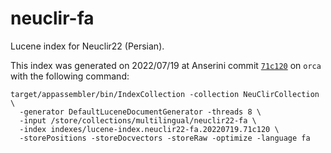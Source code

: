 # neuclir-fa

Lucene index for Neuclir22 (Persian).

This index was generated on 2022/07/19 at Anserini commit [`71c120`](https://github.com/castorini/anserini/commit/71c1200d36ce17615cf4da510ac4ef2d2f0121f6) on `orca` with the following command:


```
target/appassembler/bin/IndexCollection -collection NeuClirCollection \
  -generator DefaultLuceneDocumentGenerator -threads 8 \
  -input /store/collections/multilingual/neuclir22-fa \
  -index indexes/lucene-index.neuclir22-fa.20220719.71c120 \
  -storePositions -storeDocvectors -storeRaw -optimize -language fa
```
